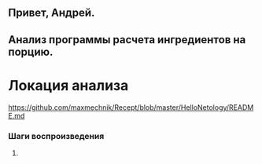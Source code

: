## Привет, Андрей. 

## Анализ программы расчета ингредиентов на порцию. 

# Локация анализа 
https://github.com/maxmechnik/Recept/blob/master/HelloNetology/README.md

### Шаги воспроизведения 

1. 